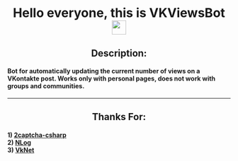 <h1 align="center">Hello everyone, this is VKViewsBot <img src="https://github.com/blackcater/blackcater/raw/main/images/Hi.gif" height="32" /></h1>
<h2 align="center">Description:</h2>
<h4><strong>Bot for automatically updating the current number of views on a VKontakte post. Works only with personal pages, does not work with groups and communities.</strong></h4>
<hr />
<h2 align="center">Thanks For:</h2>
<h4>1) <a href="https://github.com/2captcha/2captcha-csharp">2captcha-csharp</a><br />2) <a href="https://github.com/NLog/NLog">NLog</a><br />3) <a href="https://github.com/vknet/vk">VkNet</a></h4>